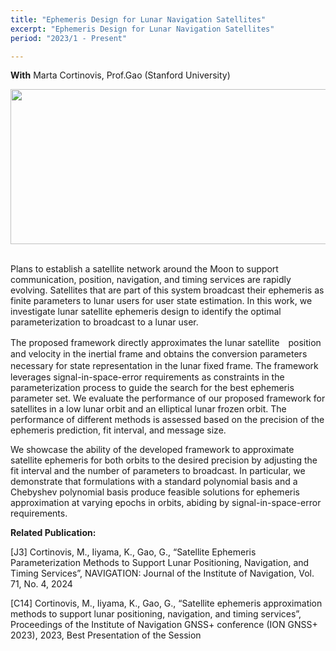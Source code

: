 ```yaml
---
title: "Ephemeris Design for Lunar Navigation Satellites"
excerpt: "Ephemeris Design for Lunar Navigation Satellites"
period: "2023/1 - Present"

---
```

**With** Marta Cortinovis, Prof.Gao (Stanford University) <br>

<div style="text-align: center;">
<img src = "https://dl.dropboxusercontent.com/s/2cjk4br9ukk0u86uwq42d/EphemerisFramework.png?rlkey=91fyltmyib5wqth1sqt257bp7&st=ebks23x5&dl=0"
style="height: 248px; width:717px;">
</div>
<br>
<div style="text-align: center;">
</div>

Plans to establish a satellite network around the Moon to support communication, position, navigation, and timing services are rapidly evolving. Satellites
that are part of this system broadcast their ephemeris as finite parameters to lunar users for user state estimation. In this work, we investigate lunar satellite ephemeris design to identify the optimal parameterization to broadcast to a lunar user. 

The proposed framework directly approximates the lunar satellite　position and velocity in the inertial frame and obtains the conversion parameters necessary for state representation in the lunar fixed frame. 
The framework　leverages signal-in-space-error requirements as constraints in the parameterization process to guide the search for the best ephemeris parameter set. We evaluate the performance of our proposed framework for satellites in a low lunar orbit and an elliptical lunar frozen orbit. The performance of different methods is assessed based on the precision of the ephemeris prediction, fit interval, and message size. 

We showcase the ability of the developed framework to approximate satellite ephemeris for both orbits to the desired precision by adjusting the
fit interval and the number of parameters to broadcast. In particular, we demonstrate that formulations with a standard polynomial basis and a Chebyshev polynomial basis produce feasible solutions for ephemeris approximation at varying
epochs in orbits, abiding by signal-in-space-error requirements.

**Related Publication:** 

[J3] Cortinovis, M., Iiyama, K., Gao, G., “Satellite Ephemeris Parameterization Methods to Support Lunar Positioning, Navigation, and Timing Services”, NAVIGATION: Journal of the Institute of Navigation, Vol. 71, No. 4, 2024

[C14] Cortinovis, M., Iiyama, K., Gao, G., “Satellite ephemeris approximation methods to support lunar positioning, navigation, and timing services”, Proceedings of the Institute of Navigation GNSS+ conference (ION GNSS+ 2023), 2023, Best Presentation of the Session